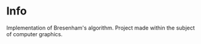 # Info

Implementation of Bresenham's algorithm. Project made within the subject of computer graphics.